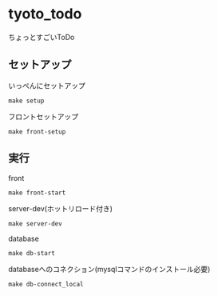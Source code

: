# tyoto_todo

ちょっとすごいToDo

## セットアップ

いっぺんにセットアップ

```console
make setup
```

フロントセットアップ

```console
make front-setup
```

## 実行

front

```console
make front-start
```

server-dev(ホットリロード付き)

```console
make server-dev
```

database

```console
make db-start
```

databaseへのコネクション(mysqlコマンドのインストール必要)

```console
make db-connect_local
```